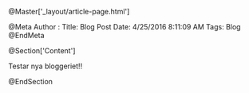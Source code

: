 @Master['_layout/article-page.html']

@Meta Author : 
Title: Blog Post Date: 4/25/2016 8:11:09 AM Tags: Blog 
@EndMeta

@Section['Content']

<document><p>Testar nya bloggeriet!!</p></document>

@EndSection